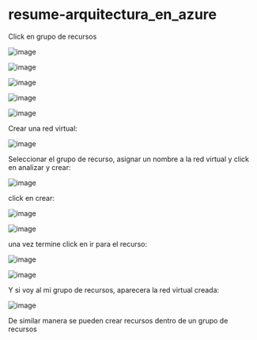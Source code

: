 # resume-arquitectura_en_azure

Click en grupo de recursos

![image](https://github.com/user-attachments/assets/54a00810-e5f7-4ce5-b57b-6dca719b74b5)

![image](https://github.com/user-attachments/assets/797017e7-6bfe-46e8-8577-5a8ba69785e7)

![image](https://github.com/user-attachments/assets/a9f125ea-be15-40f8-9505-05793ae4559b)

![image](https://github.com/user-attachments/assets/fa0de2f5-839c-4614-b124-a99726fd1443)

![image](https://github.com/user-attachments/assets/67367424-5fd5-41d7-9a60-1ec9af272356)

Crear una red virtual:

![image](https://github.com/user-attachments/assets/7ce94914-a9e6-4602-be6e-add596c6bf3d)

Seleccionar el grupo de recurso, asignar un nombre a la red virtual y click en analizar y crear:

![image](https://github.com/user-attachments/assets/86c22af8-2400-4ee6-9bec-2e96ed9b7a80)

click en crear:

![image](https://github.com/user-attachments/assets/0b0e7ba9-c4ce-4caf-b52d-23ea7b0c1d76)

![image](https://github.com/user-attachments/assets/efb44856-2b76-46b4-ae56-0c816bf5b8cd)

una vez termine click en ir para el recurso:

![image](https://github.com/user-attachments/assets/291bec77-352c-416d-ab77-a757820011cd)

![image](https://github.com/user-attachments/assets/fcf8502a-9fb6-4b98-9c62-3fa69c9baac2)

Y si voy al mi grupo de recursos, aparecera la red virtual creada:

![image](https://github.com/user-attachments/assets/cfbbcfac-c4eb-45fc-9ded-5bb7ef131a18)

De similar manera se pueden crear recursos dentro de un grupo de recursos
